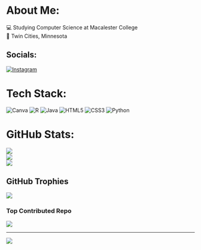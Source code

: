 # About Me:
💻  Studying Computer Science at Macalester College<br>📍 Twin Cities, Minnesota


## Socials:
[![Instagram](https://img.shields.io/badge/Instagram-%23E4405F.svg?logo=Instagram&logoColor=white)](https://instagram.com/miles_stephaniee) 

# Tech Stack:
![Canva](https://img.shields.io/badge/Canva-%2300C4CC.svg?style=for-the-badge&logo=Canva&logoColor=white) ![R](https://img.shields.io/badge/r-%23276DC3.svg?style=for-the-badge&logo=r&logoColor=white) ![Java](https://img.shields.io/badge/java-%23ED8B00.svg?style=for-the-badge&logo=openjdk&logoColor=white) ![HTML5](https://img.shields.io/badge/html5-%23E34F26.svg?style=for-the-badge&logo=html5&logoColor=white) ![CSS3](https://img.shields.io/badge/css3-%231572B6.svg?style=for-the-badge&logo=css3&logoColor=white) ![Python](https://img.shields.io/badge/python-3670A0?style=for-the-badge&logo=python&logoColor=ffdd54)
# GitHub Stats:
![](https://github-readme-stats.vercel.app/api?username=stephaniemiless&theme=jolly&hide_border=false&include_all_commits=true&count_private=true)<br/>
![](https://github-readme-streak-stats.herokuapp.com/?user=stephaniemiless&theme=jolly&hide_border=false)<br/>
![](https://github-readme-stats.vercel.app/api/top-langs/?username=stephaniemiless&theme=jolly&hide_border=false&include_all_commits=true&count_private=true&layout=compact)

## GitHub Trophies
![](https://github-profile-trophy.vercel.app/?username=stephaniemiless&theme=dracula&no-frame=false&no-bg=false&margin-w=4)

### Top Contributed Repo
![](https://github-contributor-stats.vercel.app/api?username=stephaniemiless&limit=5&theme=dracula&combine_all_yearly_contributions=true)

---
[![](https://visitcount.itsvg.in/api?id=stephaniemiless&icon=7&color=10)](https://visitcount.itsvg.in)

<!-- Proudly created with GPRM ( https://gprm.itsvg.in ) -->
